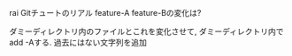 rai
Gitチュートのリアル
feature-A
feature-Bの変化は?

ダミーディレクトリ内のファイルとこれを変化させて, ダミーディレクトリ内でadd -Aする.
過去にはない文字列を追加